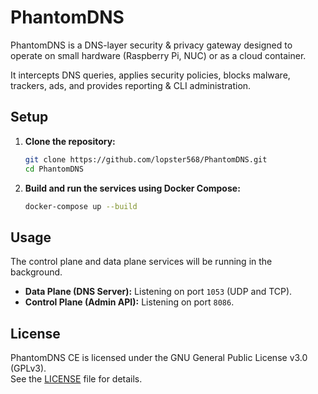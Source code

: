 # PhantomDNS

PhantomDNS is a DNS-layer security & privacy gateway designed to operate on small hardware (Raspberry Pi, NUC) or as a cloud container.

It intercepts DNS queries, applies security policies, blocks malware, trackers, ads, and provides reporting & CLI administration.

## Setup

1.  **Clone the repository:**

    ```sh
    git clone https://github.com/lopster568/PhantomDNS.git
    cd PhantomDNS
    ```

2.  **Build and run the services using Docker Compose:**
    ```sh
    docker-compose up --build
    ```

## Usage

The control plane and data plane services will be running in the background.

- **Data Plane (DNS Server):** Listening on port `1053` (UDP and TCP).
- **Control Plane (Admin API):** Listening on port `8086`.

## License

PhantomDNS CE is licensed under the GNU General Public License v3.0 (GPLv3).  
See the [LICENSE](./LICENSE) file for details.
